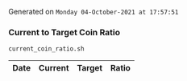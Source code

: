 Generated on `Monday 04-October-2021 at 17:57:51`

### Current to Target Coin Ratio
`current_coin_ratio.sh`

Date|Current|Target|Ratio
---|---|---|---
